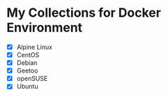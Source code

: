 # My Collections for Docker Environment

- [x] Alpine Linux
- [x] CentOS
- [x] Debian
- [x] Geetoo
- [x] openSUSE
- [x] Ubuntu
